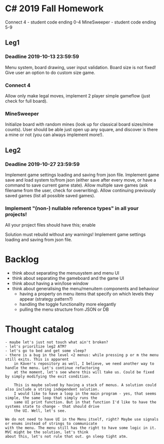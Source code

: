 # C# 2019 Fall Homework

Connect 4  - student code ending 0-4
MineSweeper - student code ending 5-9

## Leg1 
### Deadline 2019-10-13 23:59:59

Menu system, board drawing, user input validation.
Board size is not fixed! Give user an option to do custom size game.

### Connect 4
Allow only make legal moves, implement 2 player simple gameflow (just check for full board).

### MineSweeper
Initialize board with random mines (look up for classical board sizes/mine counts).
User should be able just open up any square, and discover is there a mine or not (you can always implement more!).

## Leg2
### Deadline 2019-10-27 23:59:59

Implement game settings loading and saving from json file.
Implement game save and load system to/from json (either save after every move, or have a command to save current game state).
Allow multiple save games (ask filename from the user, check for overwriting).
Allow continuing previously saved games (list all possible saved games).

### Implement "(non-) nullable reference types" in all your projects!

All your project files should have this;
    <PropertyGroup>
        <Nullable>enable</Nullable>
    </PropertyGroup>

Solution must rebuild without any warnings!
Implement game settings loading and saving from json file.

# Backlog
- think about separating the menusystem and menu UI
- think about separating the gameboard and the game UI
- think about having a win/lose window
- think about generalising the menu/menuitem components and behaviour 
    - having a property on menu items that specify on which levels they appear (strategy pattern?)
    - handling the toggle functionality more elegantly
    - pulling the menu structure from JSON or DB

# Thought catalog
    - maybe let's just not touch what ain't broken?
    - let's prioritize leg2 ATM?
    - let's go to bed and get some sleep?
    - there is a bug in the level <2 menus: while pressing p or m the menu still exits. This is apparent
        in Käver's repository as well, I believe, we need another way to handle the menu. Let's continue refactoring
        at the moment, let's see where this will take us. Could be fixed by simply modifying the exit condition.
        
        This is maybe solved by having a stack of menus. A solution could also include a string independent solution.
        I would like to have a loop in the main program - yes, that seems simple, the same loop that simply runs the
        same UI print function. But in that function I'd like to have the systems state to change - that should drive 
        the UI. Well, let's see.
	
	We do not need to have UI in the Menu itself, right? Maybe use signals or enums instead of strings to communicate
	with the menu. The menu still has the right to have some logic in it. MVC might be the solution, let's think 
	about this, let's not rule that out. gn sleep tight atm.  
